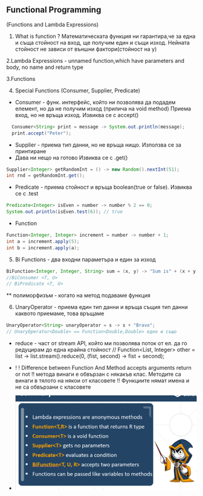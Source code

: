 ## Functional Programming 
(Functions and Lambda Expressions)

1. What is function ? 
Математическата функция ни гарантира,че за една и съща стойност на вход, 
ще получим един и същи изход. Нейната стойност не зависи от външни фактори(стойност на у)

2.Lambda Expressions - unnamed function,which have parameters and body, no name and return type

3.Functions

4. Special Functions (Consumer, Supplier, Predicate)
 - Consumer - функ. интерфейс, който ни позволява да подадем елемент, 
но да не получим изход (прилича на void method)
Приема вход, но не връща изход. Извиква се с accept()
```java
  Consumer<String> print = message -> System.out.println(message);
  print.accept("Peter");
```

- Supplier -  приема тип данни, но не връща нищо. Използва се за принтиране
- Дава ни нещо на готово
Извиква се с .get()
```java
Supplier<Integer> getRandomInt = () -> new Random().nextInt(51);
int rnd = getRandomInt.get();
```

- Predicate - приема стойност и връща boolean(true or false). Извиква се с .test
```java
Predicate<Integer> isEven = number -> number % 2 == 0;
System.out.println(isEven.test(6)); // true
```
- Function
```java
Function<Integer, Integer> increment = number -> number + 1;
int a = increment.apply(5);
int b = increment.apply(a);
```

5. Bi Functions - два входни параметъра и един за изход
```java
BiFunction<Integer, Integer, String> sum = (x, y) -> "Sum is" + (x + y); 
//BiConsumer <T, U>
// BiPredicate <T, U>
```

** полиморфизъм - когато на метод подаваме функция


        
6. UnaryOperator - приема един тип данни и връща същия тип данни
каквото приемаме, това връщаме
```java
UnaryOperator<String> unaryOperator = s -> s + "Bravo";
// UnaryOperator<Double> == Function<Double,Double> едно и също
```

- reduce - част от stream API, който ми позволява поток от ел. да го редуцирам до една крайна стойност
//   Function<List<Integer>, Integer> other = list -> list.stream().reduce(0, (fist, second) -> fist + second);


- ! ! Difference between Function And Method
accepts arguments
return or not
!! метода винаги е обвързан с някакъв клас. Методите са винаги в тялото на някои от класовете 
!! Функциите нямат имена и не са обвързани с класовете

  
- ![img_2.png](img_2.png)